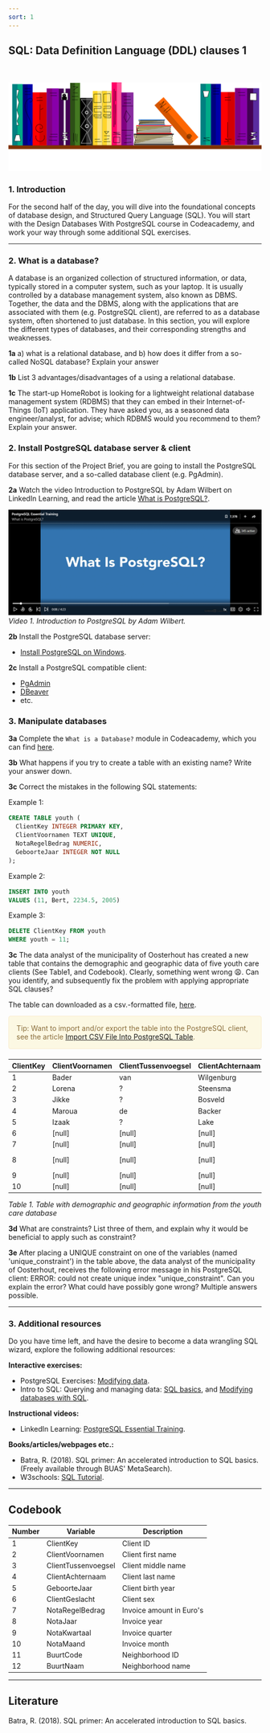 ```yaml
---
sort: 1
---
```


## __SQL: Data Definition Language (DDL) clauses 1__
\
\
<img src="./images/books_banner.png" alt="Books banner" width="600"/>

### 1. Introduction

For the second half of the day, you will dive into the foundational concepts of database design, and Structured Query Language (SQL). You will start with the Design Databases With PostgreSQL course in Codeacademy, and work your way through some additional SQL exercises.

***

### 2. What is a database?

A database is an organized collection of structured information, or data, typically stored in a computer system, such as your laptop. It is usually controlled by a database management system, also known as DBMS. Together, the data and the DBMS, along with the applications that are associated with them (e.g. PostgreSQL client), are referred to as a database system, often shortened to just database. In this section, you will explore the different types of databases, and their corresponding strengths and weaknesses.

__1a__ a) what is a relational database, and b) how does it differ from a so-called NoSQL database? Explain your answer

__1b__ List 3 advantages/disadvantages of a using a relational database.

__1c__ The start-up HomeRobot is looking for a lightweight relational database management system (RDBMS) that they can embed in their Internet-of-Things (IoT) application. They have asked you, as a seasoned data engineer/analyst, for advise; which RDBMS would you recommend to them? Explain your answer.

### 2. Install PostgreSQL database server & client

For this section of the Project Brief, you are going to install the PostgreSQL database server, and a so-called database client (e.g. PgAdmin).

__2a__ Watch the video Introduction to PostgreSQL by Adam Wilbert on LinkedIn Learning, and read the article [What is PostgreSQL?](https://www.postgresqltutorial.com/what-is-postgresql/).

[![Video 1.](./images/postgresql_linkedinlearning.png)](https://www.linkedin.com/learning/postgresql-essential-training/what-is-postgresql?u=36359204 "Click on link to open video!")
*Video 1. Introduction to PostgreSQL by Adam Wilbert.*

__2b__ Install the PostgreSQL database server:

- [Install PostgreSQL on Windows](https://www.postgresqltutorial.com/install-postgresql/).

__2c__ Install a PostgreSQL compatible client:

- [PgAdmin](https://www.pgadmin.org/download/)
- [DBeaver](https://dbeaver.io/download/)
- etc.

### 3. Manipulate databases

__3a__ Complete the ```What is a Database?``` module in Codeacademy, which you can find [here](https://www.codecademy.com/paths/design-databases-with-postgresql/tracks/what-is-a-database/modules/welcome-to-design-databases-with-postgresql/informationals/welcome-to-design-databases-with-postgresql).

__3b__ What happens if you try to create a table with an existing name? Write your answer down.

__3c__ Correct the mistakes in the following SQL statements:

Example 1:

``` sql
CREATE TABLE youth (
  ClientKey INTEGER PRIMARY KEY,
  ClientVoornamen TEXT UNIQUE,
  NotaRegelBedrag NUMERIC,
  GeboorteJaar INTEGER NOT NULL
);
```
Example 2:

``` sql
INSERT INTO youth
VALUES (11, Bert, 2234.5, 2005)
```
Example 3:

``` sql
DELETE ClientKey FROM youth
WHERE youth = 11;
```

__3c__ The data analyst of the municipality of Oosterhout has created a new table that contains the demographic and geographic data of five youth care clients (See Table1, and Codebook). Clearly, something went wrong :weary:. Can you identify, and subsequently fix the problem with applying appropriate SQL clauses?

The table can downloaded as a csv.-formatted file, [here](../../Study%20Content/Business%20Intelligence/data/SQL_DDL1_exercise1.csv).

<div style="padding: 15px; border: 1px solid transparent; border-color: transparent; margin-bottom: 20px; border-radius: 4px; color: #8a6d3b;; background-color: #fcf8e3; border-color: #faebcc;">
Tip: Want to import and/or export the table into the PostgreSQL client, see the article <a href="(https://www.postgresqltutorial.com/import-csv-file-into-posgresql-table/">Import CSV File Into PostgreSQL Table</a>.
</div>

|ClientKey|ClientVoornamen|ClientTussenvoegsel|ClientAchternaam|GeboorteJaar|ClientGeslacht|NotaRegelBedrag|NotaJaar|NotaKwartaal|NotaMaand|BuurtCode |BuurtNaam              |
|---------|---------------|-------------------|----------------|------------|--------------|---------------|--------|------------|---------|----------|-----------------------|
|1        |Bader          |van                |Wilgenburg      |2007        |[null]        |[null]         |[null]  |[null]      |[null]   |[null]    |[null]                 |
|2        |Lorena         |?                  |Steensma        |2010        |[null]        |[null]         |[null]  |[null]      |[null]   |[null]    |[null]                 |
|3        |Jikke          |?                  |Bosveld         |2007        |[null]        |[null]         |[null]  |[null]      |[null]   |[null]    |[null]                 |
|4        |Maroua         |de                 |Backer          |2009        |[null]        |[null]         |[null]  |[null]      |[null]   |[null]    |[null]                 |
|5        |Izaak          |?                  |Lake            |2008        |[null]        |[null]         |[null]  |[null]      |[null]   |[null]    |[null]                 |
|6        |[null]         |[null]             |[null]          |[null]      |Jongen        |49.8           |2019    |Qtr 3       |September|BU08260102|Slotjes-West           |
|7        |[null]         |[null]             |[null]          |[null]      |Meisje        |0.3            |2020    |Qtr 4       |October  |BU08261300|Dorst                  |
|8        |[null]         |[null]             |[null]          |[null]      |Jongen        |50.1           |2020    |Qtr 2       |June     |BU08261307|Buitengebied Dorst-Zuid|
|9        |[null]         |[null]             |[null]          |[null]      |Meisje        |2022.21        |2015    |Qtr 4       |November |BU08260601|Sterrenbuurt           |
|10       |[null]         |[null]             |[null]          |[null]      |Jongen        |67.8           |2019    |Qtr 2       |June     |BU08260300|Vogelbuurt             |

*Table 1. Table with demographic and geographic information from the youth care database*

__3d__ What are constraints? List three of them, and explain why it would be beneficial to apply such as constraint?

__3e__ After placing a UNIQUE constraint on one of the variables (named 'unique_constraint') in the table above, the data analyst of the municipality of Oosterhout, receives the following error message in his PostgreSQL client: ERROR: could not create unique index "unique_constraint". Can you explain the error? What could have possibly gone wrong? Multiple answers possible.

***

### 3. Additional resources

Do you have time left, and have the desire to become a data wrangling SQL wizard, explore the following additional resources:

__Interactive exercises:__
- PostgreSQL Exercises: [Modifying data](https://pgexercises.com/questions/updates/).
- Intro to SQL: Querying and managing data: [SQL basics](https://www.khanacademy.org/computing/computer-programming/sql/sql-basics/v/welcome-to-sql), and [Modifying databases with SQL](https://www.khanacademy.org/computing/computer-programming/sql/modifying-databases-with-sql/a/using-sql-to-update-a-database).

__Instructional videos:__
- LinkedIn Learning: [PostgreSQL Essential Training](https://www.linkedin.com/learning/postgresql-essential-training/manage-relational-data-with-postgresql?resume=false&u=36359204).

__Books/articles/webpages etc.:__
- Batra, R. (2018). SQL primer: An accelerated introduction to SQL basics. (Freely available through BUAS' MetaSearch).
- W3schools: [SQL Tutorial](https://www.w3schools.com/sql/default.asp).


***

## __Codebook__
|Number|Variable           |Description              |
|------|-------------------|-------------------------|
|1     |ClientKey          |Client ID                |
|2     |ClientVoornamen    |Client first name        |
|3     |ClientTussenvoegsel|Client middle name       |
|4     |ClientAchternaam   |Client last name         |
|5     |GeboorteJaar       |Client birth year        |
|6     |ClientGeslacht     |Client sex               |
|7     |NotaRegelBedrag    |Invoice amount in Euro's |
|8     |NotaJaar           |Invoice year             |
|9     |NotaKwartaal       |Invoice quarter          |
|10    |NotaMaand          |Invoice month            |
|11    |BuurtCode          |Neighborhood ID          |
|12    |BuurtNaam          |Neighborhood name        |


***

## __Literature__

Batra, R. (2018). SQL primer: An accelerated introduction to SQL basics.
